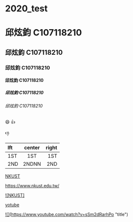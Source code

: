 # 2020_test

# 邱炫鈞 C107118210
## 邱炫鈞 C107118210
### 邱炫鈞 C107118210
#### 邱炫鈞 C107118210
##### 邱炫鈞 C107118210
###### 邱炫鈞 C107118210

:smile:
:+1:

:-1:

|lft | center |right |
|:---|:------:|-----:|
|1ST |1ST     |1ST   |
|2ND |2NDNN   |2ND   |

[NKUST](https://www.nkust.edu.tw/)

<https://www.nkust.edu.tw/>

[![NKUST]](182513897.jpg "第一科大")

[yotube](https://www.youtube.com/watch?v=sSm2dRarhPo)

[![]](https://img.youtube.com/vi/sSm2dRarhPo/0.jpg)(https://www.youtube.com/watch?v=sSm2dRarhPo "title")
